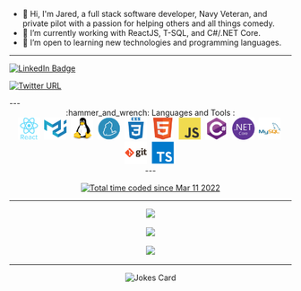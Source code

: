 - 👋 Hi, I'm Jared, a full stack software developer, Navy Veteran, and private pilot with a passion for helping others and all things comedy.
- 👀 I’m currently working with ReactJS, T-SQL, and C#/.NET Core.
- 🌱 I’m open to learning new technologies and programming languages. 
---
<div align-center>

<a href="https://www.linkedin.com/in/jared-dayoub/">
    <img src="https://img.shields.io/badge/LinkedIn-blue?style=for-the-badge&logo=linkedin&logoColor=white" alt="LinkedIn Badge"/>
  </a> 

[![Twitter URL](https://img.shields.io/twitter/url/https/twitter.com/jaydaywoo.svg?style=social&label=Follow%20%40jaydaywoo)](https://twitter.com/jaydaywoo)
</div>
---

<div align="center">
 :hammer_and_wrench: Languages and Tools :
<div>   <img src="https://github.com/devicons/devicon/blob/master/icons/react/react-original-wordmark.svg" title="React" alt="React" width="40" height="40"/>&nbsp;  <img src="https://github.com/devicons/devicon/blob/master/icons/materialui/materialui-original.svg" title="Material UI" alt="Material UI" width="40" height="40"/>&nbsp;  <img src="https://github.com/devicons/devicon/blob/master/icons/linux/linux-original.svg" title="Linux" alt="Linux" width="40" height="40"/>&nbsp;   <img src="https://github.com/devicons/devicon/blob/master/icons/yarn/yarn-original.svg" title="Yarn" alt="Yarn" width="40" height="40"/>&nbsp;  <img src="https://github.com/devicons/devicon/blob/master/icons/css3/css3-plain-wordmark.svg"  title="CSS3" alt="CSS" width="40" height="40"/>&nbsp;  <img src="https://github.com/devicons/devicon/blob/master/icons/html5/html5-original.svg" title="HTML5" alt="HTML" width="40" height="40"/>&nbsp;  <img src="https://github.com/devicons/devicon/blob/master/icons/javascript/javascript-original.svg" title="JavaScript" alt="JavaScript" width="40" height="40"/>&nbsp; <img  src="https://github.com/devicons/devicon/blob/master/icons/csharp/csharp-original.svg" title="C#"  alt="C#" width="40" height="40"/>&nbsp; <img src="https://github.com/devicons/devicon/blob/master/icons/dotnetcore/dotnetcore-original.svg" title="DotNet"  alt="DotNet" width="40" height="40"/>&nbsp;  <img src="https://github.com/devicons/devicon/blob/master/icons/mysql/mysql-original-wordmark.svg" title="MySQL"  alt="MySQL" width="40" height="40"/>&nbsp;  <img src="https://github.com/devicons/devicon/blob/master/icons/git/git-original-wordmark.svg" title="Git" alt="Git" width="40" height="40"/>&nbsp;  <img src="https://github.com/devicons/devicon/blob/master/icons/typescript/typescript-original.svg" title="Typescript" alt="Typescript" width="40" height="40"/>&nbsp;</div>
---

<a href="https://wakatime.com/@77b55958-a9fc-489f-bc2e-862f4aff07a9"><img src="https://wakatime.com/badge/user/77b55958-a9fc-489f-bc2e-862f4aff07a9.svg" alt="Total time coded since Mar 11 2022" /></a>

---

<img src="https://github-readme-stats.vercel.app/api/top-langs?username=jmdayoub&theme=dark"/>

<img src="https://wakatime.com/share/@jdayoub/3377aea5-57c6-4d76-a1e7-d430ce3ebfe9.svg" style="height: 300px"></img>

<img src="https://github-readme-stats.vercel.app/api?username=jmdayoub&show_icons=true&theme=dark"/>

---

![Jokes Card](https://readme-jokes.vercel.app/api)
</div>
<!---
jmdayoub/jmdayoub is a ✨ special ✨ repository because its `README.md` (this file) appears on your GitHub profile.
You can click the Preview link to take a look at your changes.
--->
